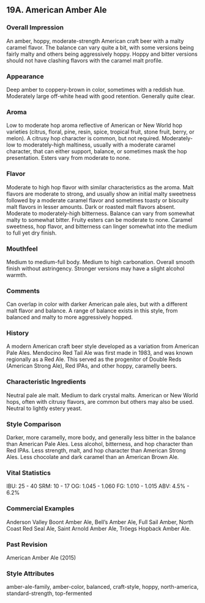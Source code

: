 ## 19A. American Amber Ale

### Overall Impression

An amber, hoppy, moderate-strength American craft beer with a malty caramel flavor. The balance can vary quite a bit, with some versions being fairly malty and others being aggressively hoppy. Hoppy and bitter versions should not have clashing flavors with the caramel malt profile.

### Appearance

Deep amber to coppery-brown in color, sometimes with a reddish hue. Moderately large off-white head with good retention. Generally quite clear.

### Aroma

Low to moderate hop aroma reflective of American or New World hop varieties (citrus, floral, pine, resin, spice, tropical fruit, stone fruit, berry, or melon). A citrusy hop character is common, but not required. Moderately-low to moderately-high maltiness, usually with a moderate caramel character, that can either support, balance, or sometimes mask the hop presentation. Esters vary from moderate to none.

### Flavor

Moderate to high hop flavor with similar characteristics as the aroma. Malt flavors are moderate to strong, and usually show an initial malty sweetness followed by a moderate caramel flavor and sometimes toasty or biscuity malt flavors in lesser amounts. Dark or roasted malt flavors absent. Moderate to moderately-high bitterness. Balance can vary from somewhat malty to somewhat bitter. Fruity esters can be moderate to none. Caramel sweetness, hop flavor, and bitterness can linger somewhat into the medium to full yet dry finish.

### Mouthfeel

Medium to medium-full body. Medium to high carbonation. Overall smooth finish without astringency. Stronger versions may have a slight alcohol warmth.

### Comments

Can overlap in color with darker American pale ales, but with a different malt flavor and balance. A range of balance exists in this style, from balanced and malty to more aggressively hopped.

### History

A modern American craft beer style developed as a variation from American Pale Ales. Mendocino Red Tail Ale was first made in 1983, and was known regionally as a Red Ale. This served as the progenitor of Double Reds (American Strong Ale), Red IPAs, and other hoppy, caramelly beers.

### Characteristic Ingredients

Neutral pale ale malt. Medium to dark crystal malts. American or New World hops, often with citrusy flavors, are common but others may also be used. Neutral to lightly estery yeast.

### Style Comparison

Darker, more caramelly, more body, and generally less bitter in the balance than American Pale Ales. Less alcohol, bitterness, and hop character than Red IPAs. Less strength, malt, and hop character than American Strong Ales. Less chocolate and dark caramel than an American Brown Ale.

### Vital Statistics

IBU: 25 - 40
SRM: 10 - 17
OG: 1.045 - 1.060
FG: 1.010 - 1.015
ABV: 4.5% - 6.2%

### Commercial Examples

Anderson Valley Boont Amber Ale, Bell’s Amber Ale, Full Sail Amber, North Coast Red Seal Ale, Saint Arnold Amber Ale, Tröegs Hopback Amber Ale.

### Past Revision

American Amber Ale (2015)

### Style Attributes

amber-ale-family, amber-color, balanced, craft-style, hoppy, north-america, standard-strength, top-fermented